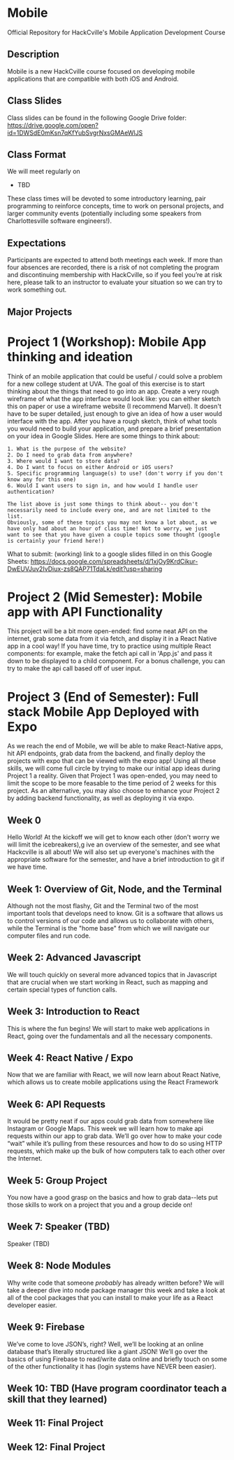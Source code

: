# Mobile

Official Repository for HackCville's Mobile Application Development Course

## Description

Mobile is a new HackCville course focused on developing mobile applications that are compatible with both iOS and Android.

## Class Slides

Class slides can be found in the following Google Drive folder: https://drive.google.com/open?id=1DWSdE0mKsn7qKfYubSvgrNxsGMAeWlJS

## Class Format

We will meet regularly on

- TBD

These class times will be devoted to some introductory learning, pair programming to reinforce concepts, time to work on personal projects, and larger community events (potentially including some speakers from Charlottesville software engineers!).

## Expectations

Participants are expected to attend both meetings each week. If more than four absences are recorded, there is a risk of not completing the program and discontinuing membership with HackCville, so if you feel you’re at risk here, please talk to an instructor to evaluate your situation so we can try to work something out.

## Major Projects

# Project 1 (Workshop): Mobile App thinking and ideation

Think of an mobile application that could be useful / could solve a problem for a new college student at UVA. The goal of this exercise is to start thinking about the things that need to go into an app.
Create a very rough wireframe of what the app interface would look like: you can either sketch this on paper or use a wireframe website (I recommend Marvel).
It doesn't have to be super detailed, just enough to give an idea of how a user would interface with the app. After you have a rough sketch, think of what tools you would need to build your application, and prepare a brief presentation on your idea in Google Slides. Here are some things to think about:

    1. What is the purpose of the website?
    2. Do I need to grab data from anywhere?
    3. Where would I want to store data?
    4. Do I want to focus on either Android or iOS users?
    5. Specific programming language(s) to use? (don't worry if you don't know any for this one)
    6. Would I want users to sign in, and how would I handle user authentication?

    The list above is just some things to think about-- you don't necessarily need to include every one, and are not limited to the list.
    Obviously, some of these topics you may not know a lot about, as we have only had about an hour of class time! Not to worry, we just
    want to see that you have given a couple topics some thought (google is certainly your friend here!)

What to submit:
(working) link to a google slides filled in on this Google Sheets: https://docs.google.com/spreadsheets/d/1xjOy9KrdCikur-DwEUVJuv2IvDiux-zs8QAP71TdaLk/edit?usp=sharing

# Project 2 (Mid Semester): Mobile app with API Functionality

This project will be a bit more open-ended: find some neat API on the internet, grab some data from it via fetch,
and display it in a React Native app in a cool way! If you have time, try to practice using multiple React components: for example, make the fetch api call in 'App.js' and pass it down to be displayed to a child component. For a bonus challenge, you can try to make the api call based off of user input.

# Project 3 (End of Semester): Full stack Mobile App Deployed with Expo

As we reach the end of Mobile, we will be able to make React-Native apps, hit API endpoints, grab data from the backend, and finally deploy the projects with expo that can be viewed with the expo app! Using all these skills,
we will come full circle by trying to make our initial app ideas during Project 1 a reality. Given that Project 1
was open-ended, you may need to limit the scope to be more feasable to the time period of 2 weeks for this project.
As an alternative, you may also choose to enhance your Project 2 by adding backend functionality, as well as deploying it via expo.

## Week 0

Hello World! At the kickoff we will get to know each other (don't worry we will limit the icebreakers),g ive an overview of the semester,
and see what Hackcville is all about! We will also set up everyone's machines with the appropriate software for the semester, and have a brief introduction to git if we have time.

## Week 1: Overview of Git, Node, and the Terminal

Although not the most flashy, Git and the Terminal two of the most important tools that develops need to know. Git is a software that allows us to control versions of our code and allows us to collaborate with others, while the Terminal is the "home base" from which we will navigate our computer files and run code.

## Week 2: Advanced Javascript

We will touch quickly on several more advanced topics that in Javascript that are crucial when we start working in React, such as mapping and certain special types of function calls.

## Week 3: Introduction to React

This is where the fun begins! We will start to make web applications in React, going over the fundamentals and all the necessary components.

## Week 4: React Native / Expo

Now that we are familiar with React, we will now learn about React Native, which allows us to create mobile applications using the React
Framework

## Week 6: API Requests

It would be pretty neat if our apps could grab data from somewhere like Instagram or Google Maps. This week we will learn how to make api requests within our app to grab data. We’ll go over how to make your code “wait” while it’s pulling from these resources and how to do so using HTTP requests, which make up the bulk of how computers talk to each other over the Internet.

## Week 5: Group Project

You now have a good grasp on the basics and how to grab data--lets put those skills to work on a project that you and a group decide on!

## Week 7: Speaker (TBD)

Speaker (TBD)

## Week 8: Node Modules

Why write code that someone _probably_ has already written before? We will take a deeper dive into node package manager this week and take a look at all of the
cool packages that you can install to make your life as a React developer easier.

## Week 9: Firebase

We’ve come to love JSON’s, right? Well, we’ll be looking at an online database that’s literally structured like a giant JSON! We’ll go over the basics of using Firebase to read/write data online and briefly touch on some of the other functionality it has (login systems have NEVER been easier).

## Week 10: TBD (Have program coordinator teach a skill that they learned)

## Week 11: Final Project

## Week 12: Final Project

